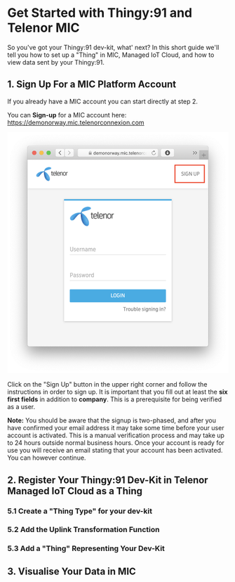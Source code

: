 # Get Started with Thingy:91 and Telenor MIC

So you've got your Thingy:91 dev-kit, what' next? In this short guide we'll tell you how to set up a "Thing" in MIC, Managed IoT Cloud, and how to view data sent by your Thingy:91.

## 1. Sign Up For a MIC Platform Account

If you already have a MIC account you can start directly at step 2. 

You can **Sign-up** for a MIC account here: https://demonorway.mic.telenorconnexion.com

![Login](https://github.com/TelenorStartIoT/tutorials/blob/master/05-thingy-get-started/assets/01-login-mic.png)

Click on the "Sign Up" button in the upper right corner and follow the instructions in order to sign up. It is important that you fill out at least the **six first fields** in addition to **company**. This is a prerequisite for being verified as a user. 

**Note:** You should be aware that the signup is two-phased, and after you have confirmed your email address it may take some time before your user account is activated. This is a manual verification process and may take up to 24 hours outside normal business hours. Once your account is ready for use you will receive an email stating that your account has been activated. 
You can however continue.

## 2. Register Your Thingy:91 Dev-Kit in Telenor Managed IoT Cloud as a Thing

### 5.1 Create a "Thing Type" for your dev-kit

### 5.2 Add the Uplink Transformation Function

### 5.3 Add a "Thing" Representing Your Dev-Kit

## 3. Visualise Your Data in MIC
